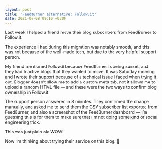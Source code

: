 ```yaml
---
layout: post
title: 'FeedBurner alternative: Follow.it'
date: 2021-06-08 09:10 +0300
---
```

Last week I helped a friend move their blog subscribers from FeedBurner to Follow.it.

The experience I had during this migration was notably smooth, and this was not because of the well-made tech, but due to the very helpful support person.

My friend mentioned Follow.it because FeedBurner is being sunset, and they had 5 active blogs that they wanted to move. It was Saturday morning and I wrote their support because of a technical issue I faced when trying it out. Blogger doesn’t allow me to add a custom meta tab, not it allows me to upload a random HTML file — and these were the two ways to confirm blog ownership in Follow.it.

The support person answered in 8 minutes. They confirmed the change manually, and asked me to send them the CSV subscriber list exported from FeedBurner, and also a screenshot of the FeedBurner dashboard — I’m guessing this is for them to make sure that I’m not doing some kind of social engineering trick.

This was just plain old WOW!

Now I’m thinking about trying their service on this blog. 🤔

